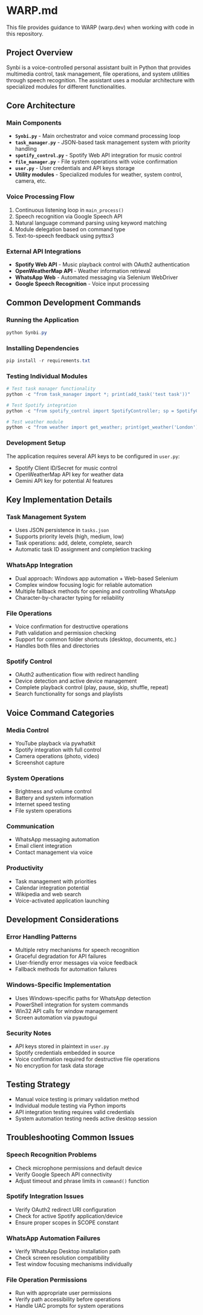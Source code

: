 # WARP.md

This file provides guidance to WARP (warp.dev) when working with code in this repository.

## Project Overview
Synbi is a voice-controlled personal assistant built in Python that provides multimedia control, task management, file operations, and system utilities through speech recognition. The assistant uses a modular architecture with specialized modules for different functionalities.

## Core Architecture

### Main Components
- **`Synbi.py`** - Main orchestrator and voice command processing loop
- **`task_manager.py`** - JSON-based task management system with priority handling
- **`spotify_control.py`** - Spotify Web API integration for music control
- **`file_manager.py`** - File system operations with voice confirmation
- **`user.py`** - User credentials and API keys storage
- **Utility modules** - Specialized modules for weather, system control, camera, etc.

### Voice Processing Flow
1. Continuous listening loop in `main_process()`
2. Speech recognition via Google Speech API
3. Natural language command parsing using keyword matching
4. Module delegation based on command type
5. Text-to-speech feedback using pyttsx3

### External API Integrations
- **Spotify Web API** - Music playback control with OAuth2 authentication
- **OpenWeatherMap API** - Weather information retrieval
- **WhatsApp Web** - Automated messaging via Selenium WebDriver
- **Google Speech Recognition** - Voice input processing

## Common Development Commands

### Running the Application
```powershell
python Synbi.py
```

### Installing Dependencies
```powershell
pip install -r requirements.txt
```

### Testing Individual Modules
```powershell
# Test task manager functionality
python -c "from task_manager import *; print(add_task('test task'))"

# Test Spotify integration
python -c "from spotify_control import SpotifyController; sp = SpotifyController(); print(sp.current_playing())"

# Test weather module
python -c "from weather import get_weather; print(get_weather('London'))"
```

### Development Setup
The application requires several API keys to be configured in `user.py`:
- Spotify Client ID/Secret for music control
- OpenWeatherMap API key for weather data
- Gemini API key for potential AI features

## Key Implementation Details

### Task Management System
- Uses JSON persistence in `tasks.json`
- Supports priority levels (high, medium, low)
- Task operations: add, delete, complete, search
- Automatic task ID assignment and completion tracking

### WhatsApp Integration
- Dual approach: Windows app automation + Web-based Selenium
- Complex window focusing logic for reliable automation
- Multiple fallback methods for opening and controlling WhatsApp
- Character-by-character typing for reliability

### File Operations
- Voice confirmation for destructive operations
- Path validation and permission checking
- Support for common folder shortcuts (desktop, documents, etc.)
- Handles both files and directories

### Spotify Control
- OAuth2 authentication flow with redirect handling
- Device detection and active device management
- Complete playback control (play, pause, skip, shuffle, repeat)
- Search functionality for songs and playlists

## Voice Command Categories

### Media Control
- YouTube playback via pywhatkit
- Spotify integration with full control
- Camera operations (photo, video)
- Screenshot capture

### System Operations
- Brightness and volume control
- Battery and system information
- Internet speed testing
- File system operations

### Communication
- WhatsApp messaging automation
- Email client integration
- Contact management via voice

### Productivity
- Task management with priorities
- Calendar integration potential
- Wikipedia and web search
- Voice-activated application launching

## Development Considerations

### Error Handling Patterns
- Multiple retry mechanisms for speech recognition
- Graceful degradation for API failures
- User-friendly error messages via voice feedback
- Fallback methods for automation failures

### Windows-Specific Implementation
- Uses Windows-specific paths for WhatsApp detection
- PowerShell integration for system commands
- Win32 API calls for window management
- Screen automation via pyautogui

### Security Notes
- API keys stored in plaintext in `user.py`
- Spotify credentials embedded in source
- Voice confirmation required for destructive file operations
- No encryption for task data storage

## Testing Strategy
- Manual voice testing is primary validation method
- Individual module testing via Python imports
- API integration testing requires valid credentials
- System automation testing needs active desktop session

## Troubleshooting Common Issues

### Speech Recognition Problems
- Check microphone permissions and default device
- Verify Google Speech API connectivity
- Adjust timeout and phrase limits in `command()` function

### Spotify Integration Issues
- Verify OAuth2 redirect URI configuration
- Check for active Spotify application/device
- Ensure proper scopes in SCOPE constant

### WhatsApp Automation Failures
- Verify WhatsApp Desktop installation path
- Check screen resolution compatibility
- Test window focusing mechanisms individually

### File Operation Permissions
- Run with appropriate user permissions
- Verify path accessibility before operations
- Handle UAC prompts for system operations